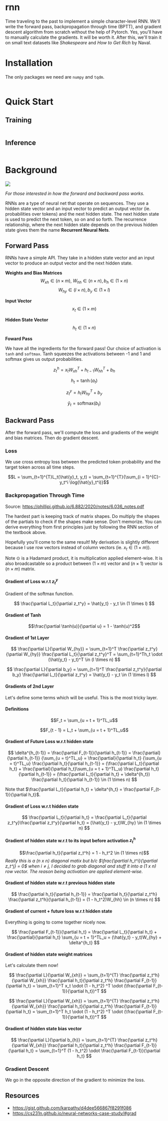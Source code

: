 # rnn

Time traveling to the past to implement a simple character-level RNN. We'll write the forward pass, backpropagation through time (BPTT), and gradient descent algorithm from scratch without the help of Pytorch. Yes, you'll have to manually calculate the gradients. It will be worth it. After this, we'll train it on small text datasets like _Shakespeare_ and _How to Get Rich_ by Naval.

# Installation

The only packages we need are `numpy` and `tqdm`.

```bash

```

# Quick Start

## Training
```bash

```

## Inference
```bash


```


# Background

![](https://cdn.analyticsvidhya.com/wp-content/uploads/2024/02/image-80.png)

_For those interested in how the forward and backward pass works._

RNNs are a type of neural net that operate on sequences. They use a hidden state vector and an input vector to predict an output vector (ie. probabilities over tokens) and the next hidden state. The next hidden state is used to predict the next token, so on and so forth. The recurrence relationship, where the next hidden state depends on the previous hidden state gives them the name **Recurrent Neural Nets**.

## Forward Pass

RNNs have a simple API. They take in a hidden state vector and an input vector to produce an output vector and the next hidden state.

**Weights and Bias Matrices**
$$W_{xh}\in ({n \times m}), \ W_{hh} \in ({n \times n}), b_h \in ({1 \times n}) $$
$$W_{hy} \in ({l \times n}), b_y \in ({1 \times l})$$

**Input Vector**
$$x_t \in ({1 \times m})$$

**Hidden State Vector**
$$h_t \in ({1 \times n})$$

**Foward Pass**

We have all the ingredients for the forward pass! Our choice of activation is `tanh` and `softmax`. Tanh squeezes the activations between -1 and 1 and softmax gives us output probabilities.

```math
z_t^h = x_tW_{xh}^{T} + h_{t-1}W_{hh}^{T} + b_h
```

```math
h_t = \tanh(a_t)
```

```math
z_t^y = h_tW_{hy}^{T} + b_y
```

```math
\hat{y}_t = \text{softmax}(b_t)
```

## Backward Pass

After the forward pass, we'll compute the loss and gradients of the weight and bias matrices. Then do gradient descent.

### Loss

We use cross entropy loss between the predicted token probability and the target token across all time steps.

```math
L = \sum_{t=1}^{T}L_t(\hat{y}_t, y_t) = \sum_{t=1}^{T}{\sum_{i = 1}^{C}-y_t^i
\log(\hat{y}_t^i)}
```

### Backpropagation Through Time

Source: https://phillipi.github.io/6.882/2020/notes/6.036_notes.pdf

The hardest part is keeping track of matrix shapes. Do multiply the shapes of the partials to check if the shapes make sense. Don't memorize. You can derive everything from first principles just by following the RNN section of the textbook above.

Hopefully you'll come to the same result! My derivation is slightly different because I use row vectors instead of column vectors (ie. $x_t \in ({1 \times m})$).

Note $\odot$ is a Hadamard product, it is multiplication applied element-wise. It is also broadcastable so a product between $(1 \times m)$ vector and $(n \times 1)$ vector is $(n \times m)$ matrix. 


#### Gradient of Loss w.r.t $z_t^y$

Gradient of the softmax function. 

$$
\frac{\partial L_t}{\partial z_t^y} = \hat{y_t} - y_t \in (1 \times l)
$$

#### Gradient of Tanh
$$\frac{\partial \tanh(u)}{\partial u} = 1 - \tanh(u)^2$$

#### Gradient of 1st Layer

$$
\frac{\partial L}{\partial W_{hy}} = \sum_{t=1}^T \frac{\partial z_t^y}{\partial W_{hy}} \frac{\partial L_t}{\partial z_t^y}^T = \sum_{t=1}^Th_t \odot (\hat{y_t} - y_t)^T \in (l \times n)
$$


$$
\frac{\partial L}{\partial b_y} = \sum_{t=1}^T \frac{\partial z_t^y}{\partial b_y} \frac{\partial L_t}{\partial z_t^y} = \hat{y_t} - y_t \in (1 \times l)
$$

#### Gradients of 2nd Layer

Let's define some terms which will be useful. This is the most tricky layer.



#### Definitions
$$F_t = \sum_{u = t + 1}^TL_u$$

$$F_{t - 1} = L_t + \sum_{u = t + 1}^TL_u$$

#### Gradient of Future Loss w.r.t hidden state

$$
\delta^{h_{t-1}} = \frac{\partial F_{t-1}}{\partial h_{t-1}} 
= \frac{\partial}{\partial h_{t-1}} {\sum_{u = t}^TL_u} 
= \frac{\partial}{\partial h_t} {\sum_{u = t}^TL_u} \frac{\partial h_t}{\partial h_{t-1}}
= (\frac{\partial L_t}{\partial h_t} + \frac{\partial}{\partial h_t}\sum_{u = t + 1}^TL_u) \frac{\partial h_t}{\partial h_{t-1}}
= (\frac{\partial L_t}{\partial h_t} + \delta^{h_t}) \frac{\partial h_t}{\partial h_{t-1}} \in (1 \times n)
$$

Note that $\frac{\partial L_t}{\partial h_t} + \delta^{h_t} = \frac{\partial F_{t-1}}{\partial h_t}$.

#### Gradient of Loss w.r.t hidden state
$$
\frac{\partial L_t}{\partial h_t} = \frac{\partial L_t}{\partial z_t^y}\frac{\partial z_t^y}{\partial h_t} = (\hat{y_t} - y_t)W_{hy} \in (1 \times n)
$$

#### Gradient of hidden state w.r.t to its input before activation $z_t^h$

$$\frac{\partial h_t}{\partial z_t^h} = 1 - h_t^2 \in (1 \times n)$$
*Really this is a (n x n) diagonal matix but b/c $\frac{\partial h_t^i}{\partial z_t^j} = 0$ when $i \neq j$, I decided to grab diagonal and stuff it into a (1 x n) row vector. The reason being activation are applied element-wise.*

#### Gradient of hidden state w.r.t previous hidden state
$$
\frac{\partial h_t}{\partial h_{t-1}} = \frac{\partial h_t}{\partial z_t^h} \frac{\partial z_t^h}{\partial h_{t-1}} =  (1 - h_t^2)W_{hh} \in (n \times n)
$$


#### Gradient of current + future loss w.r.t hidden state

Everything is going to come together nicely now.

$$
\frac{\partial F_{t-1}}{\partial h_t} = \frac{\partial L_t}{\partial h_t} + \frac{\partial}{\partial h_t} \sum_{u = t + 1}^TL_u = (\hat{y_t} - y_t)W_{hy} + \delta^{h_t}
$$


#### Gradient of hidden state weight matrices

Let's calculate them now!

$$
\frac{\partial L}{\partial W_{xh}} = \sum_{t=1}^{T} \frac{\partial z_t^h}{\partial W_{xh}} \frac{\partial h_t}{\partial z_t^h} \frac{\partial F_{t-1}}{\partial h_t} = \sum_{t=1}^T x_t \odot (1 - h_t^2) ^T  \odot (\frac{\partial F_{t-1}}{\partial h_t})^T
$$

$$
\frac{\partial L}{\partial W_{xh}} = \sum_{t=1}^{T} \frac{\partial z_t^h}{\partial W_{xh}} \frac{\partial h_t}{\partial z_t^h} \frac{\partial F_{t-1}}{\partial h_t} = \sum_{t=1}^T h_t \odot (1 - h_t^2) ^T  \odot (\frac{\partial F_{t-1}}{\partial h_t})^T
$$


#### Gradient of hidden state bias vector
$$
\frac{\partial L}{\partial b_{h}} = \sum_{t=1}^{T} \frac{\partial z_t^h}{\partial W_{xh}} \frac{\partial h_t}{\partial z_t^h} \frac{\partial F_{t-1}}{\partial h_t} = \sum_{t=1}^T (1 - h_t^2) \odot \frac{\partial F_{t-1}}{\partial h_t}
$$


### Gradient Descent

We go in the opposite direction of the gradient to minimize the loss.

## Resources

- https://gist.github.com/karpathy/d4dee566867f8291f086
- https://cs231n.github.io/neural-networks-case-study/#grad
